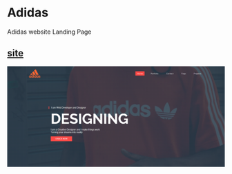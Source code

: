 # Adidas
Adidas website Landing Page

## <a href="https://wesley-wilson.github.io/landingPage_Adidas/">site</a>
<img src="./img/screencapture-wesley-wilson-github-io-landingPage-Adidas-2023-03-20-16_35_43.png">
